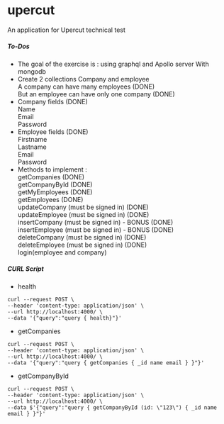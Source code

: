 # upercut
An application for Upercut technical test <br>
##### To-Dos
* The goal of the exercise is : using graphql and Apollo server With mongodb
* Create 2 collections Company and employee<br>
    A company can have many employees (DONE)<br>
    But an employee can have only one company (DONE)
* Company fields (DONE)<br>
Name<br>
Email<br>
Password
* Employee fields (DONE)<br>
Firstname<br>
Lastname<br>
Email<br>
Password
* Methods to implement :<br>
getCompanies (DONE)<br>
getCompanyById (DONE)<br>
getMyEmployees (DONE)<br>
getEmployees (DONE)<br>
updateCompany (must be signed in) (DONE)<br>
updateEmployee (must be signed in) (DONE)<br>
insertCompany (must be signed in) - BONUS (DONE)<br>
insertEmployee (must be signed in) - BONUS (DONE)<br>
deleteCompany (must be signed in) (DONE)<br>
deleteEmployee (must be signed in) (DONE)<br>
login(employee and company)

##### CURL Script
* health<br>
```
curl --request POST \
--header 'content-type: application/json' \
--url http://localhost:4000/ \
--data '{"query":"query { health}"}'
```
* getCompanies<br>
```
curl --request POST \
--header 'content-type: application/json' \
--url http://localhost:4000/ \
--data '{"query":"query { getCompanies { _id name email } }"}'
```
* getCompanyById<br>
```
curl --request POST \
--header 'content-type: application/json' \
--url http://localhost:4000/ \
--data $'{"query":"query { getCompanyById (id: \"123\") { _id name email } }"}'
```
